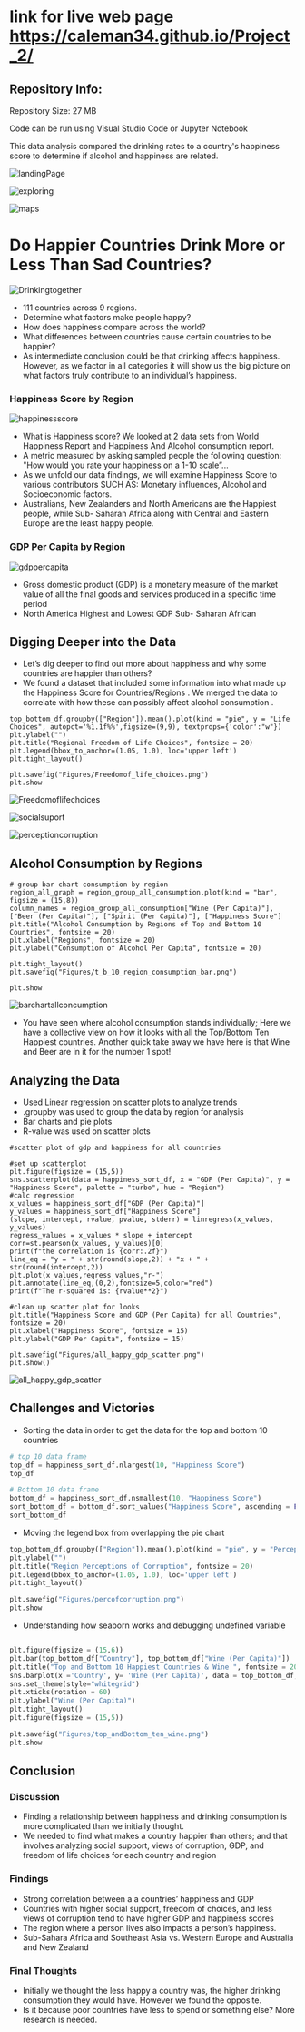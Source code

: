 # link for live web page https://caleman34.github.io/Project_2/

## Repository Info:

Repository Size: 27 MB

Code can be run using Visual Studio Code or Jupyter Notebook

This data analysis compared the drinking rates to a country's happiness score to determine if alcohol and happiness are related.

![landingPage](assets/ReadME_gifs/landingPage.gif)

![exploring](assets/ReadME_gifs/exploring.gif)

![maps](assets/ReadME_gifs/maps.gif)

# Do Happier Countries Drink More or Less Than Sad Countries?

![Drinkingtogether](Images/drinkingtogether.png)

   * 111 countries across 9 regions. 
   * Determine what factors make people happy?
   * How does happiness compare across the world?
   * What differences between countries cause certain countries to be happier?
   * As intermediate conclusion could be that drinking affects happiness. However, as we factor in all categories it will show us the big picture on what factors truly contribute to an individual’s happiness.

### Happiness Score by Region

![happinessscore](Figures/Happiness_Score_by_Region.png)

  * What is Happiness score? We looked at 2 data sets from World Happiness Report and Happiness And Alcohol consumption report. 
  * A metric measured by asking sampled people the following question: "How would you rate your happiness on a 1-10 scale”...
  * As we unfold our data findings, we will examine Happiness Score to various contributors SUCH AS: Monetary influences, Alcohol and Socioeconomic factors. 
  * Australians, New Zealanders and North Americans are the Happiest people, while Sub- Saharan Africa along with Central and Eastern Europe are the least happy people.

### GDP Per Capita by Region

![gdppercapita](Figures/GDP_Per_Capita_by_Region.png)

  * Gross domestic product (GDP) is a monetary measure of the market value of all the final goods and services produced in a specific time period
  * North America Highest and Lowest GDP Sub- Saharan African

## Digging Deeper into the Data

  * Let’s dig deeper to find out more about happiness and why some countries are happier than others?
  * We found a dataset that included some information into what made up the Happiness Score for Countries/Regions . We merged the data to correlate with how these can possibly affect alcohol consumption .

```jupyter
top_bottom_df.groupby(["Region"]).mean().plot(kind = "pie", y = "Life Choices", autopct='%1.1f%%',figsize=(9,9), textprops={'color':"w"})
plt.ylabel("")
plt.title("Regional Freedom of Life Choices", fontsize = 20)
plt.legend(bbox_to_anchor=(1.05, 1.0), loc='upper left')
plt.tight_layout()

plt.savefig("Figures/Freedomof_life_choices.png")
plt.show
```

![Freedomoflifechoices](Figures/Freedomof_life_choices.png)

![socialsuport](Figures/Social_Support.png)

![perceptioncorruption](Figures/percofcorruption.png)

## Alcohol Consumption by Regions
```Jupyter
# group bar chart consumption by region
region_all_graph = region_group_all_consumption.plot(kind = "bar", figsize = (15,8))
column_names = region_group_all_consumption["Wine (Per Capita)"], ["Beer (Per Capita)"], ["Spirit (Per Capita)"], ["Happiness Score"]
plt.title("Alcohol Consumption by Regions of Top and Bottom 10 Countries", fontsize = 20)
plt.xlabel("Regions", fontsize = 20)
plt.ylabel("Consumption of Alcohol Per Capita", fontsize = 20)

plt.tight_layout()
plt.savefig("Figures/t_b_10_region_consumption_bar.png")

plt.show
```
![barchartallconcumption](Figures/t_b_10_region_consumption_bar.png)

  * You have seen where alcohol consumption stands individually; Here we have a collective view on how it looks with all the Top/Bottom Ten Happiest countries. Another quick take away we have here is that Wine and Beer are in it for the number 1 spot! 

## Analyzing the Data
  * Used Linear regression on scatter plots to analyze trends
  * .groupby was used to group the data by region for analysis
  * Bar charts and pie plots
  * R-value was used on scatter plots

```jupyter
#scatter plot of gdp and happiness for all countries

#set up scatterplot
plt.figure(figsize = (15,5))
sns.scatterplot(data = happiness_sort_df, x = "GDP (Per Capita)", y = "Happiness Score", palette = "turbo", hue = "Region")
#calc regression
x_values = happiness_sort_df["GDP (Per Capita)"]
y_values = happiness_sort_df["Happiness Score"]
(slope, intercept, rvalue, pvalue, stderr) = linregress(x_values, y_values)
regress_values = x_values * slope + intercept
corr=st.pearson(x_values, y_values)[0]
print(f"the correlation is {corr:.2f}")
line_eq = "y = " + str(round(slope,2)) + "x + " + str(round(intercept,2))
plt.plot(x_values,regress_values,"r-")
plt.annotate(line_eq,(0,2),fontsize=5,color="red")
print(f"The r-squared is: {rvalue**2}")

#clean up scatter plot for looks
plt.title("Happiness Score and GDP (Per Capita) for all Countries", fontsize = 20)
plt.xlabel("Happiness Score", fontsize = 15)
plt.ylabel("GDP Per Capita", fontsize = 15)

plt.savefig("Figures/all_happy_gdp_scatter.png")
plt.show()
```

![all_happy_gdp_scatter](Figures/all_happy_gdp_scatter.png)

## Challenges and Victories

  * Sorting the data in order to get the data for the top and bottom 10 countries
```python
# top 10 data frame
top_df = happiness_sort_df.nlargest(10, "Happiness Score")
top_df
```

```python
# Bottom 10 data frame
bottom_df = happiness_sort_df.nsmallest(10, "Happiness Score")
sort_bottom_df = bottom_df.sort_values("Happiness Score", ascending = False)
sort_bottom_df
```

  * Moving the legend box from overlapping the pie chart
```python
top_bottom_df.groupby(["Region"]).mean().plot(kind = "pie", y = "Perceptions of Corruption",  autopct='%1.1f%%',figsize=(9,9), textprops={'color':"w"})
plt.ylabel("")
plt.title("Region Perceptions of Corruption", fontsize = 20)
plt.legend(bbox_to_anchor=(1.05, 1.0), loc='upper left')
plt.tight_layout()

plt.savefig("Figures/percofcorruption.png")
plt.show
```

  * Understanding how seaborn works and debugging undefined variable
```python

plt.figure(figsize = (15,6))
plt.bar(top_bottom_df["Country"], top_bottom_df["Wine (Per Capita)"])
plt.title("Top and Bottom 10 Happiest Countries & Wine ", fontsize = 20)
sns.barplot(x ='Country', y= 'Wine (Per Capita)', data = top_bottom_df, palette = 'turbo')
sns.set_theme(style="whitegrid")
plt.xticks(rotation = 60)
plt.ylabel("Wine (Per Capita)")
plt.tight_layout()
plt.figure(figsize = (15,5))

plt.savefig("Figures/top_andBottom_ten_wine.png")
plt.show
```

## Conclusion

### Discussion
  * Finding a relationship between happiness and drinking consumption is more complicated than we initially thought.
  * We needed to find what makes a country happier than others; and that involves analyzing social support, views of corruption, GDP, and freedom of life choices for each country and region

### Findings
  * Strong correlation between a a countries’ happiness and GDP
  * Countries with higher social support, freedom of choices, and less views of corruption tend to have higher GDP and happiness scores
  * The region where a person lives also impacts a person’s happiness.
  * Sub-Sahara Africa and Southeast Asia vs. Western Europe and Australia and New Zealand

### Final Thoughts
  * Initially we thought the less happy a country was, the higher drinking consumption they would have.  However we found the opposite.
  * Is it because poor countries have less to spend or something else? More research is needed.
